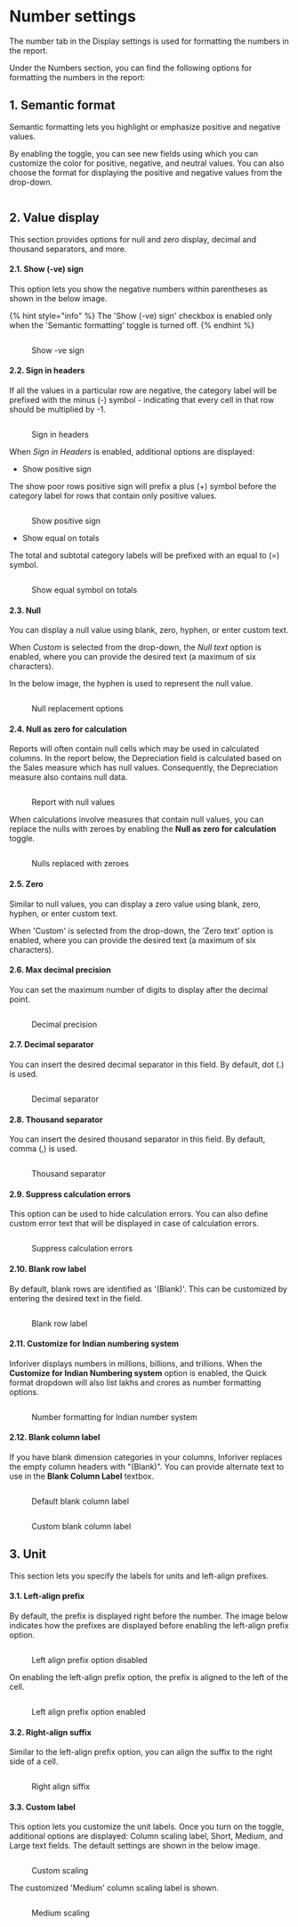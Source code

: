 # Number settings

The number tab in the Display settings is used for formatting the numbers in the report.

Under the Numbers section, you can find the following options for formatting the numbers in the report:

## 1. Semantic format

Semantic formatting lets you highlight or emphasize positive and negative values.&#x20;

By enabling the toggle, you can see new fields using which you can customize the color for positive, negative, and neutral values. You can also choose the format for displaying the positive and negative values from the drop-down.

<figure><img src="../.gitbook/assets/image (64).png" alt=""><figcaption></figcaption></figure>

## 2. Value display

This section provides options for null and zero display, decimal and thousand separators, and more.

#### **2.1. Show (-ve) sign**

This option lets you show the negative numbers within parentheses as shown in the below image.

{% hint style="info" %}
The 'Show (-ve) sign' checkbox is enabled only when the 'Semantic formatting' toggle is turned off.
{% endhint %}

<figure><img src="../.gitbook/assets/image (65).png" alt=""><figcaption><p>Show -ve sign</p></figcaption></figure>

#### 2.2. Sign in headers&#x20;

If all the values in a particular row are negative, the category label will be prefixed with the minus (-) symbol - indicating that every cell in that row should be multiplied by -1.&#x20;

<figure><img src="../.gitbook/assets/image (69).png" alt=""><figcaption><p>Sign in headers</p></figcaption></figure>

When _Sign in Headers_ is enabled,  additional options are displayed:

* Show positive sign

The show poor rows positive sign will prefix a plus (+) symbol before the category label for rows that contain only positive values.

<figure><img src="../.gitbook/assets/image (70).png" alt=""><figcaption><p>Show positive sign</p></figcaption></figure>

* Show equal on totals

The total and subtotal category labels will be prefixed with an equal to (=) symbol.

<figure><img src="../.gitbook/assets/image (71).png" alt=""><figcaption><p>Show equal symbol on totals</p></figcaption></figure>

#### 2.3. Null

You can display a null value using blank, zero, hyphen, or enter custom text.

When _Custom_ is selected from the drop-down, the _Null text_ option is enabled, where you can provide the desired text (a maximum of six characters).

In the below image, the hyphen is used to represent the null value.

<figure><img src="../.gitbook/assets/image (67).png" alt=""><figcaption><p>Null replacement options</p></figcaption></figure>

#### 2.4. Null as zero for calculation

Reports will often contain null cells which may be used in calculated columns. In the report below, the Depreciation field is calculated based on the Sales measure which has null values. Consequently, the Depreciation measure also contains null data.

<figure><img src="../.gitbook/assets/image (3).png" alt=""><figcaption><p>Report with null values</p></figcaption></figure>

When calculations involve measures that contain null values, you can replace the nulls with zeroes by enabling the **Null as zero for calculation** toggle.

<figure><img src="../.gitbook/assets/image (4).png" alt=""><figcaption><p>Nulls replaced with zeroes</p></figcaption></figure>

#### 2.5. Zero

Similar to null values, you can display a zero value using blank, zero, hyphen, or enter custom text.

When 'Custom' is selected from the drop-down, the 'Zero text' option is enabled, where you can provide the desired text (a maximum of six characters).&#x20;

#### 2.6. Max decimal precision

You can set the maximum number of digits to display after the decimal point.

<figure><img src="../.gitbook/assets/image (72).png" alt=""><figcaption><p>Decimal precision</p></figcaption></figure>

#### 2.7. Decimal separator

You can insert the desired decimal separator in this field. By default, dot (.) is used.

<figure><img src="../.gitbook/assets/image (73).png" alt=""><figcaption><p>Decimal separator</p></figcaption></figure>

#### 2.8. Thousand separator

You can insert the desired thousand separator in this field. By default, comma (,) is used.

<figure><img src="../.gitbook/assets/image (74).png" alt=""><figcaption><p>Thousand separator</p></figcaption></figure>

#### 2.9. Suppress calculation errors

This option can be used to hide calculation errors. You can also define custom error text that will be displayed in case of calculation errors.

<figure><img src="../.gitbook/assets/image (75).png" alt=""><figcaption><p>Suppress calculation errors</p></figcaption></figure>

#### 2.10. Blank row label

By default, blank rows are identified as '(Blank)'. This can be customized by entering the desired text in the field.

<figure><img src="../.gitbook/assets/image (76).png" alt=""><figcaption><p>Blank row label</p></figcaption></figure>

#### 2.11. Customize for Indian numbering system

Inforiver displays numbers in millions, billions, and trillions. When the **Customize for Indian Numbering system** option is enabled, the Quick format dropdown will also list lakhs and crores as number formatting options.

<figure><img src="../.gitbook/assets/image.png" alt=""><figcaption><p>Number formatting for Indian number system</p></figcaption></figure>

#### 2.12. Blank column label

If you have blank dimension categories in your columns, Inforiver replaces the empty column headers with "(Blank)". You can provide alternate text to use in the **Blank Column Label** textbox.

<div>

<figure><img src="../.gitbook/assets/image (2).png" alt=""><figcaption><p>Default blank column label</p></figcaption></figure>

 

<figure><img src="../.gitbook/assets/2024-08-13_16h53_37.png" alt=""><figcaption><p>Custom blank column label</p></figcaption></figure>

</div>

## 3. Unit

This section lets you specify the labels for units and left-align prefixes.

#### 3.1. Left-align prefix

By default, the prefix is displayed right before the number. The image below indicates how the prefixes are displayed before enabling the left-align prefix option.

<figure><img src="../.gitbook/assets/image (30) (1).png" alt=""><figcaption><p>Left align prefix option disabled</p></figcaption></figure>

On enabling the left-align prefix option, the prefix is aligned to the left of the cell.

<figure><img src="../.gitbook/assets/image (29) (1).png" alt=""><figcaption><p>Left align prefix option enabled</p></figcaption></figure>

#### 3.2. Right-align suffix

Similar to the left-align prefix option, you can align the suffix to the right side of a cell.&#x20;

<figure><img src="../.gitbook/assets/image (31) (1).png" alt=""><figcaption><p>Right align siffix</p></figcaption></figure>

#### 3.3. Custom label

This option lets you customize the unit labels. Once you turn on the toggle, additional options are displayed:  Column scaling label, Short, Medium, and Large text fields. The default settings are shown in the below image.

<figure><img src="../.gitbook/assets/image (33).png" alt=""><figcaption><p>Custom scaling</p></figcaption></figure>

The customized 'Medium' column scaling label is shown.

<figure><img src="../.gitbook/assets/image (34).png" alt=""><figcaption><p>Medium scaling</p></figcaption></figure>
